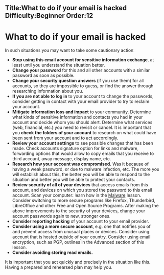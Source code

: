 Title:What to do if your email is hacked
Difficulty:Beginner
Order:12
---
<h1>What to do if your email is hacked</h1><p>In such situations you may want to take some cautionary action:<ul><li><b>Stop using this email account for sensitive information exchange</b>, at least until you understand the situation better.</li><li><b>Change your password</b> for this and all other accounts with a similar password as soon as possible. </li><li><b>Change your security question answers</b> (if you use them) for all accounts, so they are impossible to guess, or find the answer through researching information about you. </li><li><b>If you are not able to log in</b> to your account to change the passwords, consider getting in contact with your email provider to try to reclaim your account. </li><li><b>Mitigate information loss and impact</b> to your community. Determine what kinds of sensitive information and contacts you had in your account and decide whom you should alert. Determine what services (web, financial, etc.) you need to revisit or cancel. It is important that you <b>check the folders of your account</b> to research on what could have been sent from your account and to act accordingly. </li><li><b>Review your account settings</b> to see possible changes that has been made. Check accounts signature option for links and malware, forwarding options that would allow to copy emails that you receive to third account, away message, display name, etc.</li><li><b>Research how your account was compromised.</b> Was it because of having a weak password, or due to malware infection, etc. The more you will establish about this, the better you will be able to respond to the situation and better you will be able to protect your contacts.</li><li><b>Review security of all of your devices</b> that access emails from this account, and devices on which you stored the password to this email account. Scan your computer: learn how in the <a href="umbrella://lesson/malware">Malware</a> lesson. Consider switching to more secure programs like Firefox, Thunderbird, LibreOffice and other Free and Open Source Programs. After making the above improvements to the security of your devices, change your account passwords again to new, stronger ones.</li><li><b>Consider reporting hacking</b> of your account to your email provider.</li><li><b>Consider using a more secure account</b>, e.g. one that notifies you of and prevent access from unusual places or devices. Consider using account that is hosted outside of your country. Consider using email encryption, such as PGP, outlines in the Advanced section of this lesson. </li><li><b>Consider avoiding storing read emails.</b></li></ul></p><p>It is important that you act quickly and precisely in the situation like this. Having a prepared and rehearsed plan may help you.</p